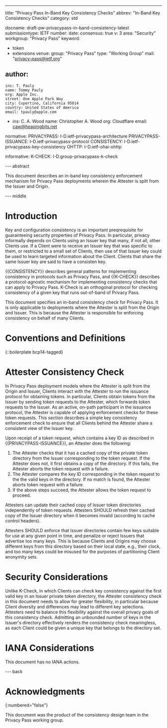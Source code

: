 ---
title: "Privacy Pass In-Band Key Consistency Checks"
abbrev: "In-Band Key Consistency Checks"
category: std

docname: draft-pw-privacypass-in-band-consistency-latest
submissiontype: IETF
number:
date:
consensus: true
v: 3
area: "Security"
workgroup: "Privacy Pass"
keyword:
 - token
 - extensions
venue:
  group: "Privacy Pass"
  type: "Working Group"
  mail: "privacy-pass@ietf.org"

author:
 -
    ins: T. Pauly
    name: Tommy Pauly
    org: Apple Inc.
    street: One Apple Park Way
    city: Cupertino, California 95014
    country: United States of America
    email: tpauly@apple.com
 -
    ins: C. A. Wood
    name: Christopher A. Wood
    org: Cloudflare
    email: caw@heapingbits.net

normative:
  PRIVACYPASS: I-D.ietf-privacypass-architecture
  PRIVACYPASS-ISSUANCE: I-D.ietf-privacypass-protocol
  CONSISTENCY: I-D.ietf-privacypass-key-consistency
  OHTTP: I-D.ietf-ohai-ohttp

informative:
  K-CHECK: I-D.group-privacypass-k-check

--- abstract

This document describes an in-band key consistency enforcement mechanism
for Privacy Pass deployments wherein the Attester is split from the Issuer and Origin.

--- middle

# Introduction

Key and configuration consistency is an important preqrequisite for guaranteeing
security properties of Privacy Pass. In particular, privacy informally depends
on Clients using an Issuer key that many, if not all, other Clients use.
If a Client were to receive an Issuer key that was specific to them, or restricted
to a small set of Clients, then use of that Issuer key could be used to learn
targeted information about the Client. Clients that share the same Issuer key
are said to have a consisten key.

{{CONSISTENCY}} describes general patterns for implementing consistency in
protocols such as Privacy Pass, and {{K-CHECK}} describes a protocol-agnostic
mechanism for implementing consistency checks that can apply to Privacy Pass.
K-Check is an orthogonal protocol for checking consistency of a given key that
runs out-of-band of Privacy Pass.

This document specifies an in-band consistency check for Privacy Pass. It is only
applicable to deployments where the Attester is split from the Origin and Issuer.
This is because the Attester is responsible for enforcing consistency on behalf
of many Clients.

# Conventions and Definitions

{::boilerplate bcp14-tagged}

# Attester Consistency Check

In Privacy Pass deployment models where the Attester is split from the Origin
and Issuer, Clients interact with the Attester to run the issuance protocol for
obtaining tokens. In particular, Clients obtain tokens from the Issuer by sending
token requests to the Attester, which forwards token requests to the Issuer.
As an active, on-path participant in the issuance protocol, the Attester is capable
of applying enforcement checks for these token requests. This section describes
a simple key consistency enforcement check to ensure that all Clients behind the
Attester share a consistent view of the Issuer key.

Upon receipt of a token request, which contains a key ID as described in
{{PRIVACYPASS-ISSUANCE}}, an Attester does the following:

1. The Attester checks that it has a cached copy of the private token directory
   from the Issuer corresponding to the token request. If the Attester does not,
   it first obtains a copy of the directory. If this fails, the Attester aborts
   the token request with a failure.
1. The Attester compares the key ID corresponding in the token request to the
   the valid keys in the directory. If no match is found, the Attester aborts token
   request with a failure.
1. If the above steps succeed, the Attester allows the token request to proceed.

Attesters can update their cached copy of Issuer token directories independently
of token requests. Attesters SHOULD refresh their cached copy of the Issuer directory
when it becomes invalid (according to cache control headers).

Attesters SHOULD enforce that Issuer directories contain few keys suitable for use
at any given point in time, and penalize or reject Issuers that advertise too many keys.
This is because Clients and Origins may choose different
keys from this directory based on their local state, e.g., their clock, and too many
keys could be misused for the purposes of partitioning Client anonymity sets.

# Security Considerations

Unlike K-Check, in which Clients can check key consistency against the first valid
key in an Issuer private token directory, the Attester consistency check in this document
needs to allow for greater flexibility, in particular because Client diversity and differences
may lead to different key selections. Attesters need to balance this flexibility against
the overall privacy goals of this consistency check. Admitting an unbounded number of keys
in the Issuer's directory effectively renders the consistency check meaningless, as each Client
could be given a unique key that belongs to the directory set.

# IANA Considerations

This document has no IANA actions.

--- back

# Acknowledgments
{:numbered="false"}

This document was the product of the consistency design team in the Privacy Pass working group.
